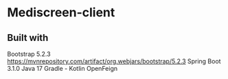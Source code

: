 # Mediscreen-client

<h2>Built with</h2>

Bootstrap 5.2.3 https://mvnrepository.com/artifact/org.webjars/bootstrap/5.2.3
Spring Boot 3.1.0
Java 17
Gradle - Kotlin
OpenFeign